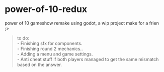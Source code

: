 # power-of-10-redux
power of 10 gameshow remake using godot, a wip project make for a frien ;>
> to do:  
>     - Finishing sfx for components.  
>     - Finishing round 2 mechanics..  
>     - Adding a menu and game settings.  
>     - Anti cheat stuff if both players managed to get the same mismatch based on the answer.  
